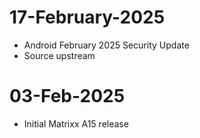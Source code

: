 # 17-February-2025
- Android February 2025 Security Update
- Source upstream

# 03-Feb-2025
- Initial Matrixx A15 release
